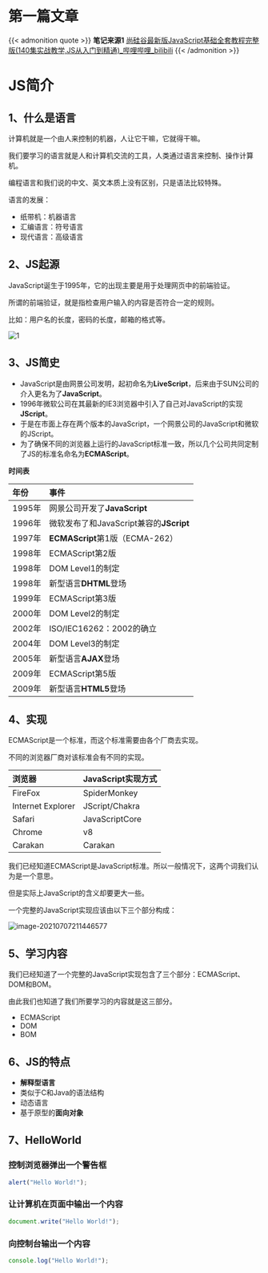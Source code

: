 # 第一篇文章

{{< admonition quote >}}
**笔记来源1** [尚硅谷最新版JavaScript基础全套教程完整版(140集实战教学,JS从入门到精通)_哔哩哔哩_bilibili](https://www.bilibili.com/video/BV1YW411T7GX?spm_id_from=333.337.search-card.all.click)
{{< /admonition >}}
# JS简介

## 1、什么是语言

计算机就是一个由人来控制的机器，人让它干嘛，它就得干嘛。

我们要学习的语言就是人和计算机交流的工具，人类通过语言来控制、操作计算机。

编程语言和我们说的中文、英文本质上没有区别，只是语法比较特殊。

语言的发展：

- 纸带机：机器语言
- 汇编语言：符号语言
- 现代语言：高级语言



## 2、JS起源

JavaScript诞生于1995年，它的出现主要是用于处理网页中的前端验证。

所谓的前端验证，就是指检查用户输入的内容是否符合一定的规则。

比如：用户名的长度，密码的长度，邮箱的格式等。

![1](https://i.loli.net/2021/07/09/UdQBwaZ9qLkIz62.png)



## 3、JS简史

- JavaScript是由网景公司发明，起初命名为**LiveScript**，后来由于SUN公司的介入更名为了**JavaScript**。
- 1996年微软公司在其最新的IE3浏览器中引入了自己对JavaScript的实现**JScript**。
- 于是在市面上存在两个版本的JavaScript，一个网景公司的JavaScript和微软的JScript。
- 为了确保不同的浏览器上运行的JavaScript标准一致，所以几个公司共同定制了JS的标准名命名为**ECMAScript**。

**时间表**

| 年份   | 事件                                    |
| :----- | :-------------------------------------- |
| 1995年 | 网景公司开发了**JavaScript**            |
| 1996年 | 微软发布了和JavaScript兼容的**JScript** |
| 1997年 | **ECMAScript**第1版（ECMA-262）         |
| 1998年 | ECMAScript第2版                         |
| 1998年 | DOM Level1的制定                        |
| 1998年 | 新型语言**DHTML**登场                   |
| 1999年 | ECMAScript第3版                         |
| 2000年 | DOM Level2的制定                        |
| 2002年 | ISO/IEC16262：2002的确立                |
| 2004年 | DOM Level3的制定                        |
| 2005年 | 新型语言**AJAX**登场                    |
| 2009年 | ECMAScript第5版                         |
| 2009年 | 新型语言**HTML5**登场                   |



## 4、实现

ECMAScript是一个标准，而这个标准需要由各个厂商去实现。

不同的浏览器厂商对该标准会有不同的实现。

| 浏览器            | JavaScript实现方式 |
| :---------------- | :----------------- |
| FireFox           | SpiderMonkey       |
| Internet Explorer | JScript/Chakra     |
| Safari            | JavaScriptCore     |
| Chrome            | v8                 |
| Carakan           | Carakan            |

我们已经知道ECMAScript是JavaScript标准。所以一般情况下，这两个词我们认为是一个意思。

但是实际上JavaScript的含义却要更大一些。

一个完整的JavaScript实现应该由以下三个部分构成：

![image-20210707211446577](https://i.loli.net/2021/07/09/uPovC7kajNQhZtD.png)



## 5、学习内容

我们已经知道了一个完整的JavaScript实现包含了三个部分：ECMAScript、DOM和BOM。

由此我们也知道了我们所要学习的内容就是这三部分。

- ECMAScript
- DOM
- BOM



## 6、JS的特点

- **解释型语言**
- 类似于C和Java的语法结构
- 动态语言
- 基于原型的**面向对象**



## 7、HelloWorld

### 控制浏览器弹出一个警告框

```javascript
alert("Hello World!");
```

### 让计算机在页面中输出一个内容

```javascript
document.write("Hello World!");
```

### 向控制台输出一个内容

```javascript
console.log("Hello World!");
```




